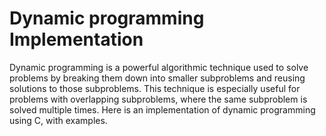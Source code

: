 # Dynamic programming Implementation

Dynamic programming is a powerful algorithmic technique used to solve problems by breaking them down into smaller subproblems and reusing solutions to those subproblems. This technique is especially useful for problems with overlapping subproblems, where the same subproblem is solved multiple times. Here is an implementation of dynamic programming using C, with examples.